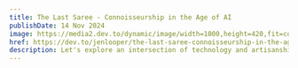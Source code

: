 ```yaml
---
title: The Last Saree - Connoisseurship in the Age of AI
publishDate: 14 Nov 2024
image: https://media2.dev.to/dynamic/image/width=1000,height=420,fit=cover,gravity=auto,format=auto/https%3A%2F%2Fdev-to-uploads.s3.amazonaws.com%2Fuploads%2Farticles%2Fomzrqu77si7fy89vovy2.png
href: https://dev.to/jenlooper/the-last-saree-connoisseurship-in-the-age-of-ai-4c31
description: Let's explore an intersection of technology and artisanship by studying the special case of the artisan textile as a literal web that connects old and new, artisan and engineer, poet and scientist.
---  
```

